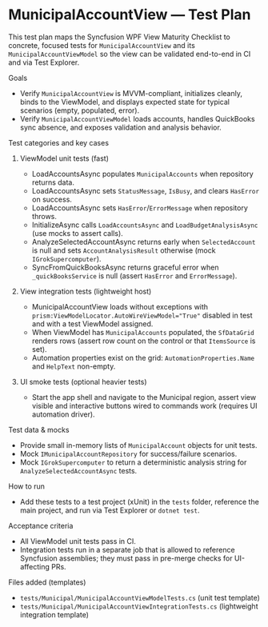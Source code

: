 # MunicipalAccountView — Test Plan

This test plan maps the Syncfusion WPF View Maturity Checklist to concrete, focused tests for `MunicipalAccountView` and its `MunicipalAccountViewModel` so the view can be validated end-to-end in CI and via Test Explorer.

Goals
- Verify `MunicipalAccountView` is MVVM-compliant, initializes cleanly, binds to the ViewModel, and displays expected state for typical scenarios (empty, populated, error).
- Verify `MunicipalAccountViewModel` loads accounts, handles QuickBooks sync absence, and exposes validation and analysis behavior.

Test categories and key cases

1) ViewModel unit tests (fast)
   - LoadAccountsAsync populates `MunicipalAccounts` when repository returns data.
   - LoadAccountsAsync sets `StatusMessage`, `IsBusy`, and clears `HasError` on success.
   - LoadAccountsAsync sets `HasError`/`ErrorMessage` when repository throws.
   - InitializeAsync calls `LoadAccountsAsync` and `LoadBudgetAnalysisAsync` (use mocks to assert calls).
   - AnalyzeSelectedAccountAsync returns early when `SelectedAccount` is null and sets `AccountAnalysisResult` otherwise (mock `IGrokSupercomputer`).
   - SyncFromQuickBooksAsync returns graceful error when `_quickBooksService` is null (assert `HasError` and `ErrorMessage`).

2) View integration tests (lightweight host)
   - MunicipalAccountView loads without exceptions with `prism:ViewModelLocator.AutoWireViewModel="True"` disabled in test and with a test ViewModel assigned.
   - When ViewModel has `MunicipalAccounts` populated, the `SfDataGrid` renders rows (assert row count on the control or that `ItemsSource` is set).
   - Automation properties exist on the grid: `AutomationProperties.Name` and `HelpText` non-empty.

3) UI smoke tests (optional heavier tests)
   - Start the app shell and navigate to the Municipal region, assert view visible and interactive buttons wired to commands work (requires UI automation driver).

Test data & mocks
- Provide small in-memory lists of `MunicipalAccount` objects for unit tests.
- Mock `IMunicipalAccountRepository` for success/failure scenarios.
- Mock `IGrokSupercomputer` to return a deterministic analysis string for `AnalyzeSelectedAccountAsync` tests.

How to run
- Add these tests to a test project (xUnit) in the `tests` folder, reference the main project, and run via Test Explorer or `dotnet test`.

Acceptance criteria
- All ViewModel unit tests pass in CI.
- Integration tests run in a separate job that is allowed to reference Syncfusion assemblies; they must pass in pre-merge checks for UI-affecting PRs.

Files added (templates)
- `tests/Municipal/MunicipalAccountViewModelTests.cs` (unit test template)
- `tests/Municipal/MunicipalAccountViewIntegrationTests.cs` (lightweight integration template)
